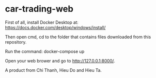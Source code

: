 # car-trading-web
First of all, install Docker Desktop at: https://docs.docker.com/desktop/windows/install/

Then open cmd, cd to the folder that contains files downloaded from this repository.

Run the command: docker-compose up

Open your web brower and go to http://127.0.0.1:8000/.





A product from Chi Thanh, Hieu Do and Hieu Ta.
